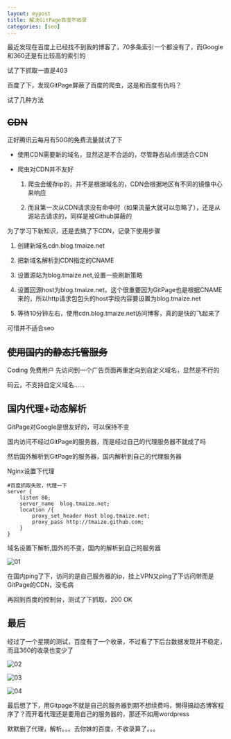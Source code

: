 ```yaml
---
layout: mypost
title: 解决GitPage百度不收录
categories: [seo]
---
```


最近发现在百度上已经找不到我的博客了，70多条索引一个都没有了，而Google和360还是有比较高的索引的

试了下抓取一直是403

百度了下，发现GitPage屏蔽了百度的爬虫，这是和百度有仇吗？

试了几种方法

## <del>CDN</del>

正好腾讯云每月有50G的免费流量就试了下

+ 使用CDN需要新的域名，显然这是不合适的，尽管静态站点很适合CDN

+ 爬虫对CDN并不友好

    1. 爬虫会缓存ip的，并不是根据域名的，CDN会根据地区有不同的镜像中心来响应
    
    2. 而且第一次从CDN请求没有命中时（如果流量大就可以忽略了），还是从源站去请求的，同样是被Github屏蔽的

为了学习下新知识，还是去搞了下CDN，记录下使用步骤

1. 创建新域名cdn.blog.tmaize.net

2. 把新域名解析到CDN指定的CNAME

3. 设置源站为blog.tmaize.net,设置一些刷新策略

4. 设置回源host为blog.tmaize.net，这个很重要因为GitPage也是根据CNAME来的，所以http请求包包头的host字段内容要设置为blog.tmaize.net

5. 等待10分钟左右，使用cdn.blog.tmaize.net访问博客，真的是快的飞起来了

可惜并不适合seo

## <del>使用国内的静态托管服务</del>

Coding 免费用户 先访问到一个广告页面再重定向到自定义域名，显然是不行的

码云，不支持自定义域名......

## 国内代理+动态解析

GitPage对Google是很友好的，可以保持不变

国内访问不经过GitPage的服务器，而是经过自己的代理服务器不就成了吗

然后国外解析到GitPage的服务器，国内解析到自己的代理服务器

Nginx设置下代理

```
#百度抓取失败，代理一下
server {
    listen 80;
    server_name  blog.tmaize.net;
    location /{
        proxy_set_header Host blog.tmaize.net;
        proxy_pass http://tmaize.github.com;
    }
}
```

域名设置下解析,国外的不变，国内的解析到自己的服务器

![01](1.jpg)

在国内ping了下，访问的是自己服务器的ip，挂上VPN又ping了下访问带而是GitPage的CDN，没毛病

再回到百度的控制台，测试了下抓取，200 OK

## 最后

经过了一个星期的测试，百度有了一个收录，不过看了下后台数据发现并不稳定，而且360的收录也变少了

![02](2.jpg)

![03](3.jpg)

![04](4.jpg)

最后想了下，用Gitpage不就是自己的服务器到期不想续费吗，懒得搞动态博客程序了？而开着代理还是要用自己的服务器的，那还不如用wordpress

默默删了代理，解析。。。去你妹的百度，不收录算了。。。